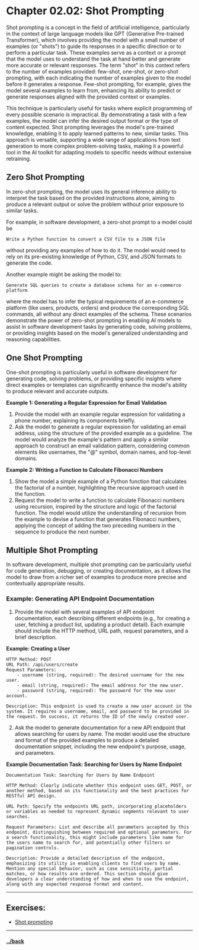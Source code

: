 # Chapter 02.02: Shot Prompting

Shot prompting is a concept in the field of artificial intelligence, particularly in the context of large language models like GPT (Generative Pre-trained Transformer), which involves providing the model with a small number of examples (or "shots") to guide its responses in a specific direction or to perform a particular task. These examples serve as a context or a prompt that the model uses to understand the task at hand better and generate more accurate or relevant responses. The term "shot" in this context refers to the number of examples provided: few-shot, one-shot, or zero-shot prompting, with each indicating the number of examples given to the model before it generates a response. Few-shot prompting, for example, gives the model several examples to learn from, enhancing its ability to predict or generate responses aligned with the provided context or examples.

This technique is particularly useful for tasks where explicit programming of every possible scenario is impractical. By demonstrating a task with a few examples, the model can infer the desired output format or the type of content expected. Shot prompting leverages the model's pre-trained knowledge, enabling it to apply learned patterns to new, similar tasks. This approach is versatile, supporting a wide range of applications from text generation to more complex problem-solving tasks, making it a powerful tool in the AI toolkit for adapting models to specific needs without extensive retraining.


## Zero Shot Prompting

In zero-shot prompting, the model uses its general inference ability to interpret the task based on the provided instructions alone, aiming to produce a relevant output or solve the problem without prior exposure to similar tasks.

For example, in software development, a zero-shot prompt to a model could be
```t
Write a Python function to convert a CSV file to a JSON file
```

without providing any examples of how to do it. The model would need to rely on its pre-existing knowledge of Python, CSV, and JSON formats to generate the code. 

Another example might be asking the model to:
```t
Generate SQL queries to create a database schema for an e-commerce platform
```

where the model has to infer the typical requirements of an e-commerce platform (like users, products, orders) and produce the corresponding SQL commands, all without any direct examples of the schema. These scenarios demonstrate the power of zero-shot prompting in enabling AI models to assist in software development tasks by generating code, solving problems, or providing insights based on the model's generalized understanding and reasoning capabilities.

## One Shot Prompting

One-shot prompting is particularly useful in software development for generating code, solving problems, or providing specific insights where direct examples or templates can significantly enhance the model's ability to produce relevant and accurate outputs.

**Example 1: Generating a Regular Expression for Email Validation**
1. Provide the model with an example regular expression for validating a phone number, explaining its components briefly.
2. Ask the model to generate a regular expression for validating an email address, using the structure of the provided example as a guideline. The model would analyze the example's pattern and apply a similar approach to construct an email validation pattern, considering common elements like usernames, the "@" symbol, domain names, and top-level domains.

**Example 2: Writing a Function to Calculate Fibonacci Numbers**
1. Show the model a simple example of a Python function that calculates the factorial of a number, highlighting the recursive approach used in the function.
2. Request the model to write a function to calculate Fibonacci numbers using recursion, inspired by the structure and logic of the factorial function. The model would utilize the understanding of recursion from the example to devise a function that generates Fibonacci numbers, applying the concept of adding the two preceding numbers in the sequence to produce the next number.



## Multiple Shot Prompting

In software development, multiple shot prompting can be particularly useful for code generation, debugging, or creating documentation, as it allows the model to draw from a richer set of examples to produce more precise and contextually appropriate results.

### Example: Generating API Endpoint Documentation
1. Provide the model with several examples of API endpoint documentation, each describing different endpoints (e.g., for creating a user, fetching a product list, updating a product detail). Each example should include the HTTP method, URL path, request parameters, and a brief description.
   
**Example: Creating a User**

```t
HTTP Method: POST
URL Path: /api/users/create
Request Parameters: 
    - username (string, required): The desired username for the new user. 
    - email (string, required): The email address for the new user. 
    - password (string, required): The password for the new user account.

Description: This endpoint is used to create a new user account in the system. It requires a username, email, and password to be provided in the request. On success, it returns the ID of the newly created user.

```

2. Ask the model to generate documentation for a new API endpoint that allows searching for users by name. The model would use the structure and format of the provided examples to produce a detailed documentation snippet, including the new endpoint's purpose, usage, and parameters.

**Example Documentation Task: Searching for Users by Name Endpoint**

```t
Documentation Task: Searching for Users by Name Endpoint

HTTP Method: Clearly indicate whether this endpoint uses GET, POST, or another method, based on its functionality and the best practices for RESTful API design.

URL Path: Specify the endpoints URL path, incorporating placeholders or variables as needed to represent dynamic segments relevant to user searches.

Request Parameters: List and describe all parameters accepted by this endpoint, distinguishing between required and optional parameters. For a search functionality, this might include parameters like name for the users name to search for, and potentially other filters or pagination controls.

Description: Provide a detailed description of the endpoint, emphasizing its utility in enabling clients to find users by name. Mention any special behavior, such as case sensitivity, partial matches, or how results are ordered. This section should give developers a clear understanding of how and when to use the endpoint, along with any expected response format and content.
```


---

## Exercises:
* [Shot prompting](./02.02.1/instructions.md)

---

#### [../back](./README.md)
